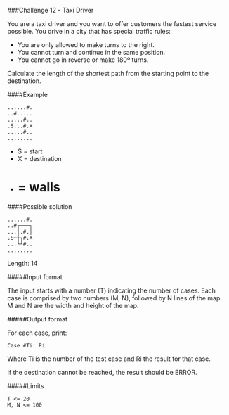 ###Challenge 12 - Taxi Driver

You are a taxi driver and you want to offer customers the fastest service possible. You drive in a city that has special traffic rules:

* You are only allowed to make turns to the right.
* You cannot turn and continue in the same position.
* You cannot go in reverse or make 180º turns.

Calculate the length of the shortest path from the starting point to the destination.

####Example
```
......#.
..#.....
.....#..
.S...#.X
.....#..
........
```
* S = start
* X = destination
* # = walls

####Possible solution
```
......#.
..#┌───┐
...│.#.│
.S─┼┐#.X
...└┘#..
........
```
Length: 14

#####Input format

The input starts with a number (T) indicating the number of cases. Each case is comprised by two numbers (M, N), followed by N lines of the map. M and N are the width and height of the map.

#####Output format

For each case, print:
```
Case #Ti: Ri
```
Where Ti is the number of the test case and Ri the result for that case.

If the destination cannot be reached, the result should be ERROR.

#####Limits
```
T <= 20
M, N <= 100
```
